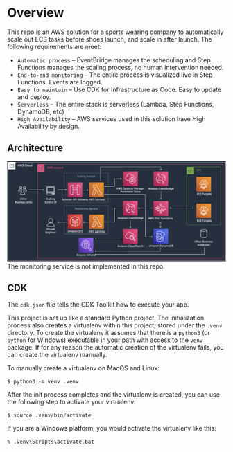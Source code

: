 # Overview
This repo is an AWS solution for a sports wearing company to automatically scale out ECS tasks before shoes launch, and scale in after launch. The following requirements are meet:

* `Automatic process` – EventBridge manages the scheduling and Step Functions manages the scaling process, no human intervention needed.
* `End-to-end monitoring` – The entire process is visualized live in Step Functions. Events are logged.
* `Easy to maintain` – Use CDK for Infrastructure as Code. Easy to update and deploy.
* `Serverless` – The entire stack is serverless (Lambda, Step Functions, DynamoDB, etc)
* `High Availability` – AWS services used in this solution have High Availability by design.


## Architecture
![Architecture](Architecture.png)
The monitoring service is not implemented in this repo.

## CDK

The `cdk.json` file tells the CDK Toolkit how to execute your app.

This project is set up like a standard Python project.  The initialization
process also creates a virtualenv within this project, stored under the `.venv`
directory.  To create the virtualenv it assumes that there is a `python3`
(or `python` for Windows) executable in your path with access to the `venv`
package. If for any reason the automatic creation of the virtualenv fails,
you can create the virtualenv manually.

To manually create a virtualenv on MacOS and Linux:

```
$ python3 -m venv .venv
```

After the init process completes and the virtualenv is created, you can use the following
step to activate your virtualenv.

```
$ source .venv/bin/activate
```

If you are a Windows platform, you would activate the virtualenv like this:

```
% .venv\Scripts\activate.bat
```
